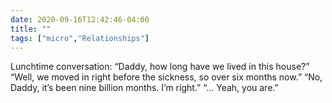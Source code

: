 ```yaml
---
date: 2020-09-16T12:42:46-04:00
title: ""
tags: ["micro","Relationships"]
---
```

Lunchtime conversation: “Daddy, how long have we lived in this house?” “Well, we moved in right before the sickness, so over six months now.” “No, Daddy, it’s been nine billion months. I’m right.” “... Yeah, you are.”
